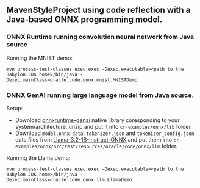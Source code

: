 ## MavenStyleProject using code reflection with a Java-based ONNX programming model.

### ONNX Runtime running convolution neural network from Java source

Running the MNIST demo:
```
mvn process-test-classes exec:exec -Dexec.executable=<path to the Babylon JDK home>/bin/java -Dexec.mainClass=oracle.code.onnx.mnist.MNISTDemo
```

### ONNX GenAI running large language model from Java source.

Setup:
 - Download [onnxruntime-genai](https://github.com/microsoft/onnxruntime-genai/releases) native library coresponding to your system/architecture, unzip and put it into `cr-examples/onnx/lib` folder.
 - Download `model.onnx.data`, `tokenizer.json` and `tokenizer_config.json` data files from [Llama-3.2-1B-Instruct-ONNX](https://huggingface.co/onnx-community/Llama-3.2-1B-Instruct-ONNX/tree/main/cpu_and_mobile/cpu-int4-rtn-block-32-acc-level-4) and put them into `cr-examples/onnx/src/test/resources/oracle/code/onnx/llm` folder.

Running the Llama demo:
```
mvn process-test-classes exec:exec -Dexec.executable=<path to the Babylon JDK home>/bin/java -Dexec.mainClass=oracle.code.onnx.llm.LlamaDemo
```

